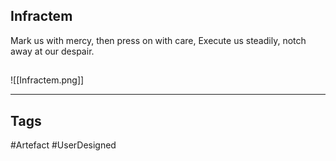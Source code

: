 ## Infractem
Mark us with mercy, then press on with care,
Execute us steadily, notch away at our despair.
## 
![[Infractem.png]]

---
## Tags
#Artefact
#UserDesigned 